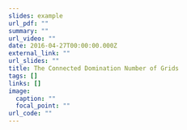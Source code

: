 ```yaml
---
slides: example
url_pdf: ""
summary: ""
url_video: ""
date: 2016-04-27T00:00:00.000Z
external_link: ""
url_slides: ""
title: The Connected Domination Number of Grids
tags: []
links: []
image:
  caption: ""
  focal_point: ""
url_code: ""
---
```

